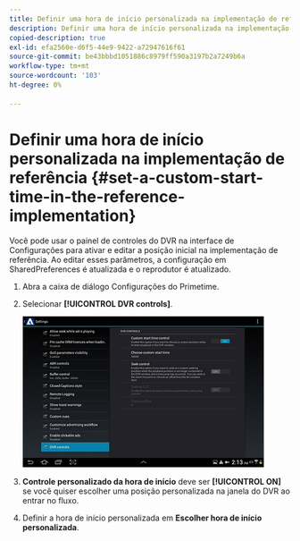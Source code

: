 ```yaml
---
title: Definir uma hora de início personalizada na implementação de referência
description: Definir uma hora de início personalizada na implementação de referência
copied-description: true
exl-id: efa2560e-d6f5-44e9-9422-a72947616f61
source-git-commit: be43bbbd1051886c8979ff590a3197b2a7249b6a
workflow-type: tm+mt
source-wordcount: '103'
ht-degree: 0%

---
```


# Definir uma hora de início personalizada na implementação de referência {#set-a-custom-start-time-in-the-reference-implementation}

Você pode usar o painel de controles do DVR na interface de Configurações para ativar e editar a posição inicial na implementação de referência. Ao editar esses parâmetros, a configuração em SharedPreferences é atualizada e o reprodutor é atualizado.

1. Abra a caixa de diálogo Configurações do Primetime.
1. Selecionar **[!UICONTROL DVR controls]**.

   <!--<a id="fig_5C7A4E8F0390404F97E667364DB8B0A6"></a>-->

   ![](assets/dvr-configuration.jpg)

1. **Controle personalizado da hora de início** deve ser **[!UICONTROL ON]** se você quiser escolher uma posição personalizada na janela do DVR ao entrar no fluxo.
1. Definir a hora de início personalizada em **Escolher hora de início personalizada**.
